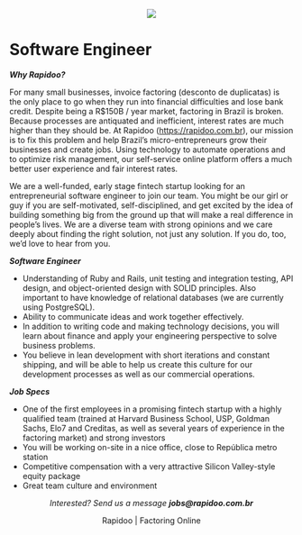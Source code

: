 <p align="center">
<img src="https://s3.amazonaws.com/rapidoobr/assets/images/logo_normal_100.png">
</p>

# Software Engineer

***Why Rapidoo?***

For many small businesses, invoice factoring (desconto de duplicatas) is the only place to go when they run into financial difficulties and lose bank credit. Despite being a R$150B / year market, factoring in Brazil is broken. Because processes are antiquated and inefficient, interest rates are much higher than they should be. At Rapidoo (https://rapidoo.com.br), our mission is to fix this problem and help Brazil’s micro-entrepreneurs grow their businesses and create jobs. Using technology to automate operations and to optimize risk management, our self-service online platform offers a much better user experience and fair interest rates.

We are a well-funded, early stage fintech startup looking for an entrepreneurial software engineer to join our team. You might be our girl or guy if you are self-motivated, self-disciplined, and get excited by the idea of building something big from the ground up that will make a real difference in people’s lives. We are a diverse team with strong opinions and we care deeply about finding the right solution, not just any solution. If you do, too, we’d love to hear from you.

***Software Engineer***

- Understanding of Ruby and Rails, unit testing and integration testing, API design, and object-oriented design with SOLID principles. Also important to have knowledge of relational databases (we are currently using PostgreSQL).
- Ability to communicate ideas and work together effectively.
- In addition to writing code and making technology decisions, you will learn about finance and apply your engineering perspective to solve business problems.
- You believe in lean development with short iterations and constant shipping, and will be able to help us create this culture for our development processes as well as our commercial operations.

***Job Specs***

- One of the first employees in a promising fintech startup with a highly qualified team (trained at Harvard Business School, USP, Goldman Sachs, Elo7 and Creditas, as well as several years of experience in the factoring market) and strong investors
- You will be working on-site in a nice office, close to República metro station
- Competitive compensation with a very attractive Silicon Valley-style equity package
- Great team culture and environment


<p align="center">
<i>Interested? Send us a message <b>jobs@rapidoo.com.br</b></i>
</p>

<p align="center">
Rapidoo | Factoring Online
</p>
